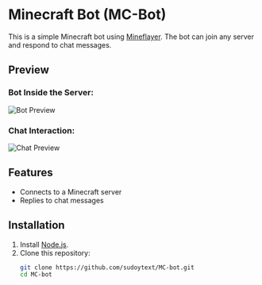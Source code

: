 # Minecraft Bot (MC-Bot)

This is a simple Minecraft bot using [Mineflayer](https://github.com/PrismarineJS/mineflayer). The bot can join any server and respond to chat messages.

## Preview

### Bot Inside the Server:
![Bot Preview](https://cdn.discordapp.com/attachments/1331228400307802187/1342838489791729716/2025-02-22_13.40.29.png?ex=67bb174c&is=67b9c5cc&hm=6b60827f87b56aac6a28adb2e4a8d30eba4b332e735261b00f4a4287c0ff6d8d&)

### Chat Interaction:
![Chat Preview](https://cdn.discordapp.com/attachments/1331228400307802187/1342838999210922046/2025-02-22_13.42.23.png?ex=67bb17c6&is=67b9c646&hm=3312cdb49c81fc95603ad1082d006b9678934bc8b0c0c719d20bfe8c6fa53646&)

## Features
- Connects to a Minecraft server
- Replies to chat messages

## Installation
1. Install [Node.js](https://nodejs.org/).
2. Clone this repository:
   ```sh
   git clone https://github.com/sudoytext/MC-bot.git
   cd MC-bot
